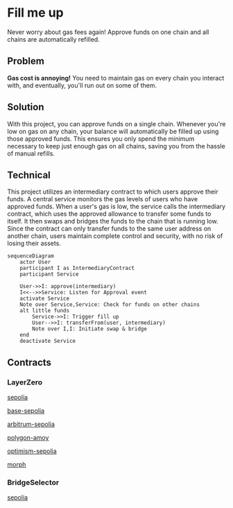 # Fill me up
Never worry about gas fees again! Approve funds on one chain and all chains are automatically refilled.

## Problem
**Gas cost is annoying!**
You need to maintain gas on every chain you interact with, and eventually, you'll run out on some of them. 

## Solution
With this project, you can approve funds on a single chain. Whenever you're low on gas on any chain, your balance will automatically be filled up using those approved funds. This ensures you only spend the minimum necessary to keep just enough gas on all chains, saving you from the hassle of manual refills.

## Technical
This project utilizes an intermediary contract to which users approve their funds. 
A central service monitors the gas levels of users who have approved funds. When a user's gas is low, the service calls the intermediary contract, which uses the approved allowance to transfer some funds to itself. It then swaps and bridges the funds to the chain that is running low. 
Since the contract can only transfer funds to the same user address on another chain, users maintain complete control and security, with no risk of losing their assets.

```mermaid
sequenceDiagram
    actor User
    participant I as IntermediaryContract
    participant Service

    User->>I: approve(intermediary)
    I<<-->>Service: Listen for Approval event
    activate Service
    Note over Service,Service: Check for funds on other chains 
    alt little funds
        Service->>I: Trigger fill up
        User-->>I: transferFrom(user, intermediary)
        Note over I,I: Initiate swap & bridge 
    end
    deactivate Service
```

## Contracts

### LayerZero
[sepolia](https://sepolia.etherscan.io/address/0x13b50021965171557cB0d6f3a2AAF1F86fCDEA94)

[base-sepolia](https://sepolia.basescan.org/address/0x83473d55A8b4415B980d51EC9753c8Fb19D26f82)

[arbitrum-sepolia](https://sepolia.arbiscan.io/address/0x0b18692D2f4059F13baA765816bFBD07776F7D8B)

[polygon-amoy](https://www.oklink.com/amoy/address/0x0b18692D2f4059F13baA765816bFBD07776F7D8B)

[optimism-sepolia](https://sepolia-optimism.etherscan.io/address/0x0b18692D2f4059F13baA765816bFBD07776F7D8B)

[morph](https://explorer-holesky.morphl2.io/address/0x0b18692D2f4059F13baA765816bFBD07776F7D8B)

### BridgeSelector

[sepolia](https://sepolia.etherscan.io/address/0x290e31032c33331d724298544663db502c8cc77d)


